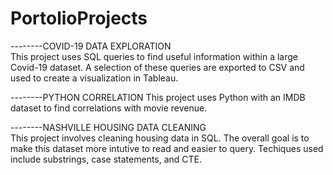 # PortolioProjects

--------COVID-19 DATA EXPLORATION  
This project uses SQL queries to find useful information within a large Covid-19 dataset.  A selection of these queries are exported to CSV and used to create a visualization in Tableau.
                 
--------PYTHON CORRELATION
This project uses Python with an IMDB dataset to find correlations with movie revenue.


--------NASHVILLE HOUSING DATA CLEANING                        
This project involves cleaning housing data in SQL.  The overall goal is to make this dataset more intutive to read and easier to query.  Techiques used include substrings, case statements, and CTE.       
